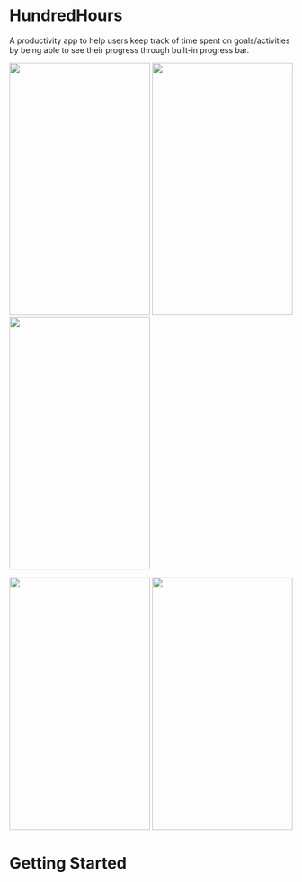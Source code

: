 # HundredHours

A productivity app to help users keep track of time spent on goals/activities by being able to see their progress through built-in progress bar.

<img src="https://user-images.githubusercontent.com/42627387/70857473-d6c5a100-1ea3-11ea-8fdb-35df520c1487.png" width="250" height="450"> <img src="https://user-images.githubusercontent.com/42627387/70857480-07a5d600-1ea4-11ea-964f-187e3944fbc4.png" width="250" height="450"> <img src="https://user-images.githubusercontent.com/42627387/70857482-0c6a8a00-1ea4-11ea-8ad6-792c954b87f7.png" width="250" height="450">

<img src="https://user-images.githubusercontent.com/42627387/70857484-12606b00-1ea4-11ea-9d1b-1be706cdf56e.png" width="250" height="450"> <img src="https://user-images.githubusercontent.com/42627387/70857485-14c2c500-1ea4-11ea-9533-822cb61c02ac.png" width="250" height="450">

# Getting Started






